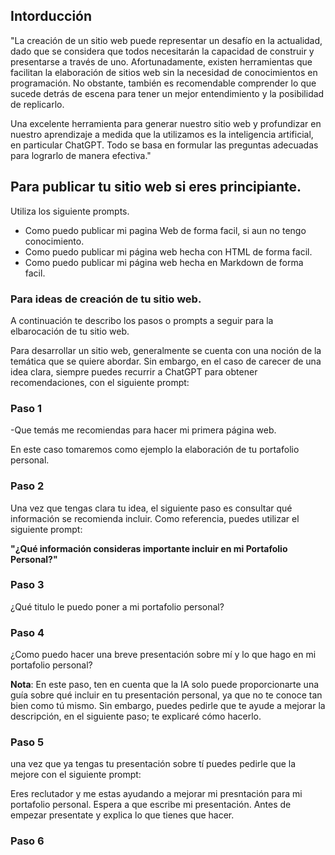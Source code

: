 ## Intorducción

"La creación de un sitio web puede representar un desafío en la actualidad, dado que se considera que todos necesitarán la capacidad de construir y presentarse a través de uno. Afortunadamente, existen herramientas que facilitan la elaboración de sitios web sin la necesidad de conocimientos en programación. No obstante, también es recomendable comprender lo que sucede detrás de escena para tener un mejor entendimiento y la posibilidad de replicarlo.

Una excelente herramienta para generar nuestro sitio web y profundizar en nuestro aprendizaje a medida que la utilizamos es la inteligencia artificial, en particular ChatGPT. Todo se basa en formular las preguntas adecuadas para lograrlo de manera efectiva."

## Para publicar tu sitio web si eres principiante.

Utiliza los siguiente prompts. 

- Como puedo publicar mi pagina Web de forma facil, si aun no tengo conocimiento. 
- Como puedo publicar mi página web hecha con HTML de forma facil.
- Como puedo publicar mi página web hecha en Markdown de forma facil.

### Para ideas de creación de tu sitio web.

A continuación te describo los pasos o prompts a seguir para la elbarocación de tu sitio web. 

Para desarrollar un sitio web, generalmente se cuenta con una noción de la temática que se quiere abordar. Sin embargo, en el caso de carecer de una idea clara, siempre puedes recurrir a ChatGPT para obtener recomendaciones, con el siguiente prompt:

### **Paso 1**

-Que temás me recomiendas para hacer mi primera página web. 

En este caso tomaremos como ejemplo la elaboración de tu portafolio personal. 

### **Paso 2**

Una vez que tengas clara tu idea, el siguiente paso es consultar qué información se recomienda incluir. Como referencia, puedes utilizar el siguiente prompt:

**"¿Qué información consideras importante incluir en mi Portafolio Personal?"**

### **Paso 3**

¿Qué titulo le puedo poner a mi portafolio personal?

### **Paso 4**

¿Como puedo hacer una breve presentación sobre mí y lo que hago en mi portafolio personal?

**Nota**: En este paso, ten en cuenta que la IA solo puede proporcionarte una guía sobre qué incluir en tu presentación personal, ya que no te conoce tan bien como tú mismo. Sin embargo, puedes pedirle que te ayude a mejorar la descripción, en el siguiente paso; te explicaré cómo hacerlo.

### **Paso 5**

una vez que ya tengas tu presentación sobre tí puedes pedirle que la mejore con el siguiente prompt:

Eres reclutador y me estas ayudando a mejorar mi presntación para mi portafolio personal. Espera a que escribe mi presentación. Antes de empezar presentate y explica lo que tienes que hacer. 

### **Paso 6**
